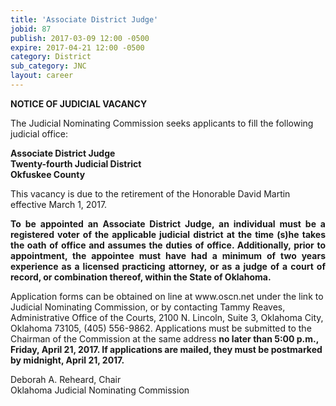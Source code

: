 ```yaml
---
title: 'Associate District Judge'
jobid: 87
publish: 2017-03-09 12:00 -0500
expire: 2017-04-21 12:00 -0500
category: District
sub_category: JNC
layout: career
---
```

<div class="vacant">
<div class="rup-head">
<p class="centerText"><b>NOTICE OF JUDICIAL VACANCY</b></p>
<p>The Judicial Nominating Commission seeks applicants to fill the following judicial office:</p>
<p class="centerText"><strong>Associate District Judge</strong><br>
<strong>Twenty-fourth Judicial District</strong><br>
<strong>Okfuskee County</strong></p></div>

<div class="rup-body">
<p>This vacancy is due to the retirement of the Honorable David Martin effective March 1, 2017.</p>
<p class="innervacant" style="text-align: justify;"><strong>
To be appointed an Associate District Judge, an individual must be a registered voter of the applicable judicial district at the time (s)he takes the oath of office and assumes the duties of office. Additionally, prior to appointment, the appointee must have had a minimum of two years experience as a licensed practicing attorney, or as a judge of a court of record, or combination thereof, within the State of Oklahoma.
</strong></p>
<p>Application forms can be obtained on line at www.oscn.net  under the link to Judicial Nominating Commission, or by contacting Tammy Reaves, Administrative Office of the Courts, 2100 N. Lincoln, Suite 3, Oklahoma City, Oklahoma  73105, (405) 556-9862. Applications must be submitted to the Chairman of the Commission at the same address 
<strong>no later than 5:00 p.m., Friday, April 21, 2017. If applications are mailed, they must be postmarked by midnight, April 21, 2017.
</strong></p>
<p class="centerText">Deborah A. Reheard, Chair<br>
Oklahoma Judicial Nominating Commission</p></div></div>